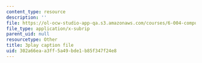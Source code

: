 ```yaml
---
content_type: resource
description: ''
file: https://ol-ocw-studio-app-qa.s3.amazonaws.com/courses/6-004-computation-structures-spring-2017/302a66eaa3ff5a49bde1b85f347f24e8_j35fYO_ASeY.vtt
file_type: application/x-subrip
parent_uid: null
resourcetype: Other
title: 3play caption file
uid: 302a66ea-a3ff-5a49-bde1-b85f347f24e8
---
```


